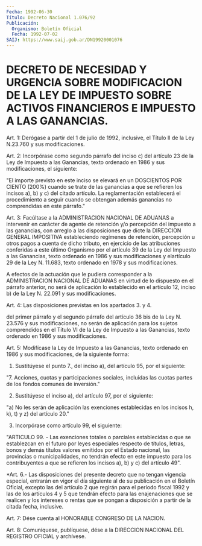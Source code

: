 ```yaml
---
Fecha: 1992-06-30
Título: Decreto Nacional 1.076/92
Publicación:
  Organismo: Boletín Oficial
  Fecha: 1992-07-02
SAIJ: https://www.saij.gob.ar/DN19920001076
---
```

# DECRETO DE NECESIDAD Y URGENCIA SOBRE MODIFICACION DE LA LEY DE IMPUESTO SOBRE ACTIVOS FINANCIEROS E IMPUESTO A LAS GANANCIAS.

<a id="1"></a>
Art.  1: Derógase a partir del 1 de julio de 1992, inclusive, el Título II de la Ley N.23.760 y sus modificaciones.

<a id="2"></a>
Art.  2:  Incorpórase  como  segundo párrafo del inciso c) del artículo 23 de la Ley de Impuesto a  las  Ganancias, texto ordenado en 1986 y sus modificaciones, el siguiente:

"El importe previsto en este inciso se elevará  en  un  DOSCIENTOS POR  CIENTO  (200%)  cuando  se  trate  de  las  ganancias a que se refieren  los  incisos  a),  b)  y  c)  del  citado  artículo.   La reglamentación  establecerá  el  procedimiento  a  seguir cuando se obtengan   además  ganancias  no  comprendidas  en  este  párrafo."

<a id="3"></a>
Art. 3: Facúltase a la ADMINISTRACION NACIONAL DE ADUANAS a intervenir en carácter de agente de retención y/o percepción del impuesto a las ganancias, con arreglo a las disposiciones que dicte la DIRECCION GENERAL IMPOSITIVA estableciendo regímenes de retención, percepción u otros pagos a cuenta de dicho tributo, en ejercicio de las atribuciones conferidas a este último Organismo por el artículo 39 de la Ley del Impuesto a las Ganancias, texto ordenado en 1986 y sus modificaciones y elartículo 29 de la Ley N. 11.683, texto ordenado en 1978  y sus modificaciones.

A efectos  de  la actuación que  le  pudiera  corresponder  a  la ADMINISTRACION NACIONAL  DE ADUANAS en virtud de lo dispuesto en el párrafo  anterior, no será  de  aplicación  lo  establecido  en  el artículo 12,  inciso  b)  de la Ley N. 22.091 y sus modificaciones.

<a id="4"></a>
Art.  4:  Las disposiciones previstas en los apartados 3. y 4.

del primer párrafo  y  el segundo párrafo del artículo 36 bis de la Ley N. 23.576 y sus modificaciones, no serán de aplicación para los sujetos comprendidos en el Título VI  de  la  Ley de Impuesto a las Ganancias, texto ordenado en 1986 y sus modificaciones.

<a id="5"></a>
Art.  5:  Modifícase la Ley de Impuesto a las Ganancias, texto ordenado en 1986  y  sus modificaciones, de la siguiente forma:

1. Sustitúyese el punto  7.,  del  inciso a), del artículo 95, por el siguiente:

"7.  Acciones, cuotas y participaciones  sociales,  incluidas  las cuotas partes de los fondos comunes de inversión."

2. Sustitúyese el inciso a), del artículo 97, por el siguiente:

"a) No  les  serán de aplicación las exenciones establecidas en los incisos h, k), t) y z) del artículo 20."

3. Incorpórase como artículo 99, el siguiente:

"ARTICULO 99.  - Las exenciones totales o parciales establecidas o que se establezcan  en  el  futuro por leyes especiales respecto de títulos, letras, bonos y demás  títulos  valores  emitidos  por  el Estado  nacional,  las  provincias  o  municipalidades,  no tendrán efecto  en  este impuesto para los contribuyentes a que se refieren los incisos a), b) y c) del artículo 49".

<a id="6"></a>
*Art. 6.- Las disposiciones del presente decreto que no tengan vigencia  especial,  entrarán  en  vigor  el día siguiente al de su publicación en el Boletín Oficial, excepto  las  del artículo 2 que regirán para el período fiscal 1992 y las de los artículos  4  y  5 que  tendrán  efecto  para  las enajenaciones que se realicen y los intereses o rentas que se pongan  a  disposición  a  partir  de  la citada fecha, inclusive.

<a id="7"></a>
Art.  7:  Dése  cuenta  al  HONORABLE  CONGRESO  DE LA NACION.

<a id="8"></a>
Art.  8: Comuníquese, publíquese, dése a la DIRECCION NACIONAL DEL REGISTRO OFICIAL y archívese.